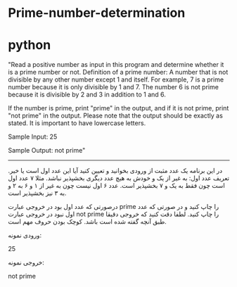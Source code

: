# Prime-number-determination
# python

"Read a positive number as input in this program and determine whether it is a prime number or not.
Definition of a prime number: A number that is not divisible by any other number except 1 and itself. For example, 7 is a prime number because it is only divisible by 1 and 7. The number 6 is not prime because it is divisible by 2 and 3 in addition to 1 and 6.

If the number is prime, print "prime" in the output, and if it is not prime, print "not prime" in the output. Please note that the output should be exactly as stated. It is important to have lowercase letters.

Sample Input:
25

Sample Output:
not prime"

----------------------------------------------------
در این برنامه یک عدد مثبت از ورودی بخوانید و تعیین کنید آیا این عدد اول است یا خیر.
تعریف عدد اول‌: به غیر از یک و خودش به هیچ عدد دیگری بخشپذیر نباشد. مثلا ۷ عدد اول است چون فقط به یک و ۷ بخشپذیر است. عدد ۶ اول نیست چون به غیر از ۱ و ۶ به ۲ و به ۳ نیز بخشپذیر است.

درصورتی که عدد اول بود در خروجی عبارت prime را چاپ کنید و در صورتی که عدد اول نبود در خروجی عبارت not prime را چاپ کنید. لطفا دقت کنید که خروجی دقیقا طبق آنچه گفته شده است باشد. کوچک بودن حروف مهم است.


ورودی نمونه:

25

خروجی نمونه:

not prime

